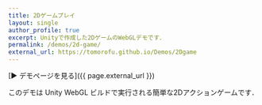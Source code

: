 ```yaml
---
title: 2Dゲームプレイ
layout: single
author_profile: true
excerpt: Unityで作成した2DゲームのWebGLデモです．
permalink: /demos/2d-game/
external_url: https://tomorofu.github.io/Demos/2Dgame
---
```


[▶ デモページを見る]({{ page.external_url }})

このデモは Unity WebGL ビルドで実行される簡単な2Dアクションゲームです．
